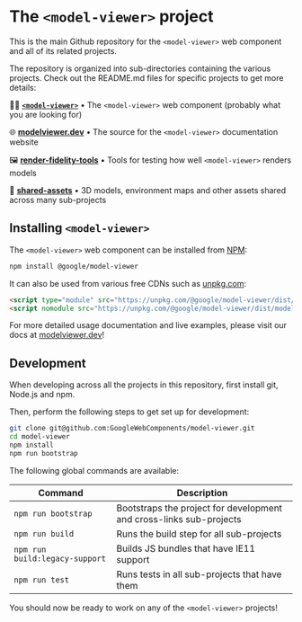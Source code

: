 # The `<model-viewer>` project

This is the main Github repository for the `<model-viewer>` web component and
all of its related projects.

The repository is organized into sub-directories containing the various projects.
Check out the README.md files for specific projects to get more details:

👩‍🚀 **[`<model-viewer>`](packages/model-viewer)** • The `<model-viewer>` web component (probably what you are looking for)

🌐 **[modelviewer.dev](packages/modelviewer.dev)** • The source for the `<model-viewer>` documentation website

🖼 **[render-fidelity-tools](packages/render-fidelity-tools)** • Tools for testing how well `<model-viewer>` renders models

🎨 **[shared-assets](packages/shared-assets)** • 3D models, environment maps and other assets shared across many sub-projects

## Installing `<model-viewer>`

The `<model-viewer>` web component can be installed from [NPM](https://npmjs.org):

```sh
npm install @google/model-viewer
```

It can also be used from various free CDNs such as [unpkg.com](https://unpkg.com):

```html
<script type="module" src="https://unpkg.com/@google/model-viewer/dist/model-viewer.js"></script>
<script nomodule src="https://unpkg.com/@google/model-viewer/dist/model-viewer-legacy.js"></script>
```

For more detailed usage documentation and live examples, please visit our docs
at [modelviewer.dev](https://modelviewer.dev)!

## Development

When developing across all the projects in this repository, first install git,
Node.js and npm.

Then, perform the following steps to get set up for development:

```sh
git clone git@github.com:GoogleWebComponents/model-viewer.git
cd model-viewer
npm install
npm run bootstrap
```

The following global commands are available:

Command                        | Description
------------------------------ | -----------
`npm run bootstrap`            | Bootstraps the project for development and cross-links sub-projects
`npm run build`                | Runs the build step for all sub-projects
`npm run build:legacy-support` | Builds JS bundles that have IE11 support
`npm run test`                 | Runs tests in all sub-projects that have them

You should now be ready to work on any of the `<model-viewer>` projects!
